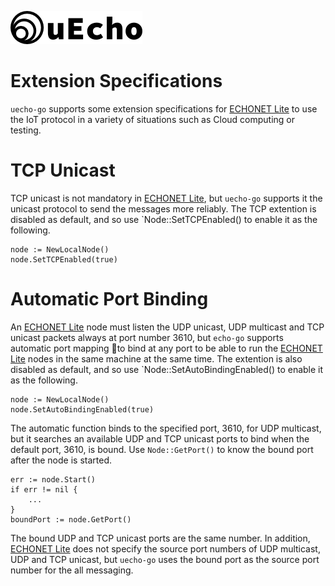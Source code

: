 ![logo](img/logo.png)

# Extension Specifications

`uecho-go` supports some extension specifications for [ECHONET Lite][enet] to use the IoT protocol in a variety of situations such as Cloud computing or testing.


[enet]:http://echonet.jp/english/

# TCP Unicast

TCP unicast is not mandatory in [ECHONET Lite][enet], but `uecho-go` supports it the unicast protocol to send the messages more reliably. The TCP extention is disabled as default, and so use `Node::SetTCPEnabled() to enable it as the following.


```
node := NewLocalNode()
node.SetTCPEnabled(true)
```

# Automatic Port Binding

 An [ECHONET Lite][enet] node must listen the UDP unicast, UDP multicast and TCP unicast packets always at port number 3610, but `echo-go` supports automatic port mapping to bind at any port to be able to run the [ECHONET Lite][enet] nodes in the same machine at the same time. The extention is also disabled as default, and so use `Node::SetAutoBindingEnabled() to enable it as the following.

```
node := NewLocalNode()
node.SetAutoBindingEnabled(true)
 ```

 The automatic function binds to the specified port, 3610, for UDP multicast, but it searches an available UDP and TCP unicast ports to bind when the default port, 3610, is bound. Use `Node::GetPort()` to know the bound port after the node is started.
 
```
err := node.Start()
if err != nil {
    ...
}
boundPort := node.GetPort()
```

The bound UDP and TCP unicast ports are the same number. 
In addition, [ECHONET Lite][enet] does not specify the source port numbers of UDP multicast, UDP and TCP unicast, but `uecho-go` uses the bound port as the source port number for the all messaging.
